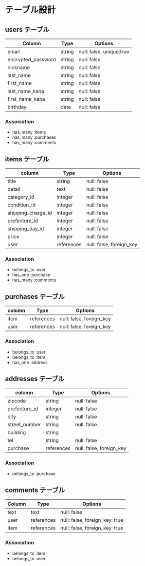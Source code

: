 # テーブル設計

## users テーブル

| Column             | Type   | Options                  |
| ------------------ | ------ | ------------------------ |
| email              | string | null: false, unique:true |
| encrypted_password | string | null: false              |
| nickname           | string | null: false              |
| last_name        | string | null: false              |
| first_name          | string | null: false              |
| last_name_kana   | string | null: false              |
| first_name_kana     | string | null: false              |
| birthday           | date   | null: false              |

### Association

- has_many :items
- has_many :purchases
- has_many :comments

## items テーブル

| column             | Type        | Options                   |  
|--------------------|-------------|---------------------------|
| title              | string      | null: false               |  
| detail             | text        | null: false               |  
| category_id        | integer     | null: false               |
| condition_id       | integer     | null: false               |
| shipping_charge_id | integer     | null: false               |
| prefecture_id      | integer     | null: false               |
| shipping_day_id   | integer     | null: false               |
| price              | integer     | null: false               |
| user               | references  | null: false, foreign_key  |

### Association

- belongs_to :user
- has_one :purchase
- has_many :comments


## purchases テーブル

| column             | Type        | Options                   |  
|--------------------|-------------|---------------------------|
| item               | references  | null: false, foreign_key  |  
| user               | references  | null: false, foreign_key  |

### Association

- belongs_to :user
- belongs_to :item
- has_one :address


## addresses テーブル

| column             | Type        | Options                   |  
|--------------------|-------------|---------------------------|
| zipcode            | string      | null: false               |  
| prefecture_id      | integer     | null: false               |
| city               | string      | null: false               |
| street_number      | string      | null: false               |
| building           | string      |                           |
| tel                | string      | null: false               |
| purchase           | references  | null: false, foreign_key  |  

### Association

- belongs_to :purchase


## comments テーブル

| Column    | Type       | Options                        |
| --------- | ---------- | ------------------------------ |
| text      | text       | null: false                    |
| user      | references | null: false, foreign_key: true |
| item      | references | null: false, foreign_key: true |

### Association

- belongs_to :item
- belongs_to :user
